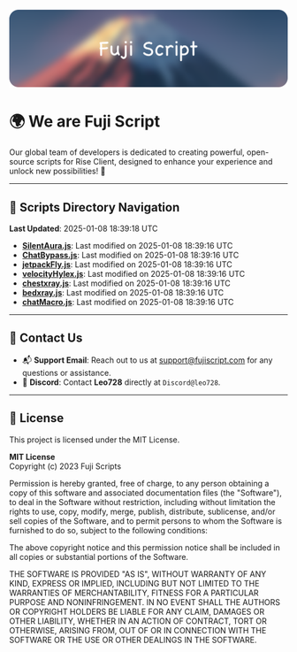 ![Banner](.github/b.webp)

# 🌍 **We are Fuji Script**

Our global team of developers is dedicated to creating powerful, open-source scripts for Rise Client, designed to enhance your experience and unlock new possibilities! 🌟

---
<!-- SCRIPTS_NAVIGATION_START -->
## 📂 **Scripts Directory Navigation**

**Last Updated**: 2025-01-08 18:39:18 UTC

- **[SilentAura.js](scripts/SilentAura.js)**: Last modified on 2025-01-08 18:39:16 UTC
- **[ChatBypass.js](scripts/ChatBypass.js)**: Last modified on 2025-01-08 18:39:16 UTC
- **[jetpackFly.js](scripts/jetpackFly.js)**: Last modified on 2025-01-08 18:39:16 UTC
- **[velocityHylex.js](scripts/velocityHylex.js)**: Last modified on 2025-01-08 18:39:16 UTC
- **[chestxray.js](scripts/chestxray.js)**: Last modified on 2025-01-08 18:39:16 UTC
- **[bedxray.js](scripts/bedxray.js)**: Last modified on 2025-01-08 18:39:16 UTC
- **[chatMacro.js](scripts/chatMacro.js)**: Last modified on 2025-01-08 18:39:16 UTC

<!-- SCRIPTS_NAVIGATION_END -->

---

## 💬 **Contact Us**  
- 📬 **Support Email**: Reach out to us at [support@fujiscript.com](mailto:support@fujiscript.com) for any questions or assistance.  
- 💬 **Discord**: Contact **Leo728** directly at `Discord@leo728`.

---

## 📜 **License**

This project is licensed under the MIT License.  

**MIT License**  
Copyright (c) 2023 Fuji Scripts  

Permission is hereby granted, free of charge, to any person obtaining a copy of this software and associated documentation files (the "Software"), to deal in the Software without restriction, including without limitation the rights to use, copy, modify, merge, publish, distribute, sublicense, and/or sell copies of the Software, and to permit persons to whom the Software is furnished to do so, subject to the following conditions:  

The above copyright notice and this permission notice shall be included in all copies or substantial portions of the Software.  

THE SOFTWARE IS PROVIDED "AS IS", WITHOUT WARRANTY OF ANY KIND, EXPRESS OR IMPLIED, INCLUDING BUT NOT LIMITED TO THE WARRANTIES OF MERCHANTABILITY, FITNESS FOR A PARTICULAR PURPOSE AND NONINFRINGEMENT. IN NO EVENT SHALL THE AUTHORS OR COPYRIGHT HOLDERS BE LIABLE FOR ANY CLAIM, DAMAGES OR OTHER LIABILITY, WHETHER IN AN ACTION OF CONTRACT, TORT OR OTHERWISE, ARISING FROM, OUT OF OR IN CONNECTION WITH THE SOFTWARE OR THE USE OR OTHER DEALINGS IN THE SOFTWARE.  
